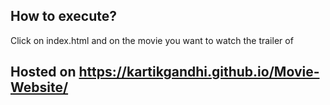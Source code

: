 ## How to execute?
Click on index.html and on the movie you want to watch the trailer of
## Hosted on https://kartikgandhi.github.io/Movie-Website/
